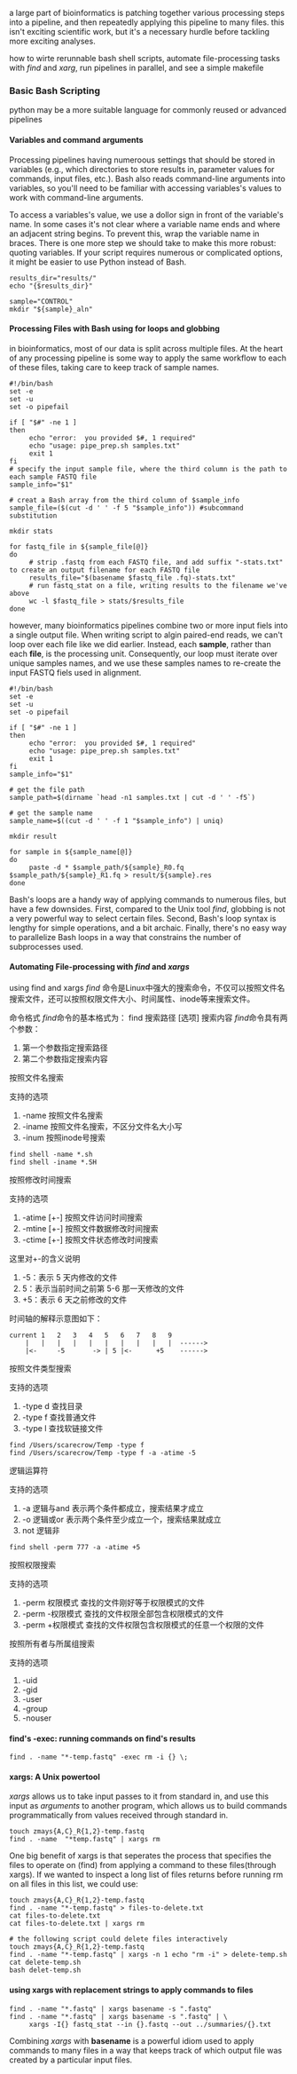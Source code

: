 a large part of bioinformatics is patching together various processing steps into a pipeline, and then repeatedly applying this pipeline to many files. this isn't exciting scientific work, but it's a necessary hurdle before tackling more exciting analyses.

how to wirte rerunnable bash shell scripts, automate file-processing tasks with *find* and *xarg*, run pipelines in parallel, and see a simple makefile

### Basic Bash Scripting
python may be a more suitable language for commonly reused or advanced pipelines

#### Variables and command arguments
Processing pipelines having numeroous settings that should be stored in variables (e.g., which directories to store results in, parameter values for commands, input files, etc.).  Bash also reads command-line arguments into variables, so you'll need to be familiar with accessing variables's values to work with command-line arguments.

To access a variables's value, we use a dollor sign in front of the variable's name. In some cases it's not clear where a variable name ends and where an adjacent string begins. To prevent this, wrap the variable name in braces. There is one more step we should take to make this more robust: quoting variables. If your script requires numerous or complicated options, it might be easier to use Python instead of Bash.
```
results_dir="results/"
echo "{$results_dir}"

sample="CONTROL"
mkdir "${sample}_aln"
```

#### Processing Files with Bash using for loops and globbing
in bioinformatics, most of our data is split across multiple files. At the heart of any processing pipeline is some way to apply the same workflow to each of these files, taking care to keep track of sample names.
```
#!/bin/bash
set -e
set -u
set -o pipefail

if [ "$#" -ne 1 ]
then
     echo "error:  you provided $#, 1 required"
     echo "usage: pipe_prep.sh samples.txt"
     exit 1
fi
# specify the input sample file, where the third column is the path to each sample FASTQ file
sample_info="$1"

# creat a Bash array from the third column of $sample_info
sample_file=($(cut -d ' ' -f 5 "$sample_info")) #subcommand substitution

mkdir stats

for fastq_file in ${sample_file[@]}
do
     # strip .fastq from each FASTQ file, and add suffix "-stats.txt" to create an output filename for each FASTQ file
     results_file="$(basename $fastq_file .fq)-stats.txt"
     # run fastq_stat on a file, writing results to the filename we've above
     wc -l $fastq_file > stats/$results_file
done
```
however, many bioinformatics pipelines combine two or more input fiels into a single output file. When writing script to algin paired-end reads, we can't loop over each file like we did earlier. Instead, each **sample**, rather than each **file**, is the processing unit. Consequently, our loop must iterate over unique samples names, and we use these samples names to re-create the input FASTQ fiels used in alignment.

```
#!/bin/bash
set -e
set -u
set -o pipefail

if [ "$#" -ne 1 ] 
then 
     echo "error:  you provided $#, 1 required"
     echo "usage: pipe_prep.sh samples.txt"
     exit 1
fi
sample_info="$1"

# get the file path
sample_path=$(dirname `head -n1 samples.txt | cut -d ' ' -f5`)

# get the sample name
sample_name=$((cut -d ' ' -f 1 "$sample_info") | uniq)

mkdir result

for sample in ${sample_name[@]}
do
     paste -d * $sample_path/${sample}_R0.fq $sample_path/${sample}_R1.fq > result/${sample}.res
done
```
Bash's loops are a handy way of applying commands to numerous files, but have a few downsides. First, compared to the Unix tool *find*, globbing is not a very powerful way to select certain files. Second, Bash's loop syntax is lengthy for simple operations, and a bit archaic. Finally, there's no easy way to parallelize Bash loops in a way that constrains the number of subprocesses used. 

#### Automating File-processing with *find* and *xargs*
using find and xargs
*find* 命令是Linux中强大的搜索命令，不仅可以按照文件名搜索文件，还可以按照权限文件大小、时间属性、inode等来搜索文件。

命令格式 
*find*命令的基本格式为： find 搜索路径 [选项] 搜索内容
*find*命令具有两个参数：
1. 第一个参数指定搜索路径
2. 第二个参数指定搜索内容

按照文件名搜索

支持的选项
1. -name 按照文件名搜索
2. -iname 按照文件名搜索，不区分文件名大小写
3. -inum 按照inode号搜索
```
find shell -name *.sh
find shell -iname *.SH
```

按照修改时间搜索

支持的选项
1. -atime [+-] 按照文件访问时间搜索
2. -mtine [+-] 按照文件数据修改时间搜索
3. -ctime [+-] 按照文件状态修改时间搜索

这里对+-的含义说明
1. -5：表示 5 天内修改的文件
2. 5：表示当前时间之前第 5-6 那一天修改的文件
3. +5：表示 6 天之前修改的文件

时间轴的解释示意图如下：
```
current 1   2   3   4   5   6   7   8   9
    |   |   |   |   |   |   |   |   |   |  ------>
    |<-     -5       -> | 5 |<-      +5    ------>
```

按照文件类型搜索

支持的选项
1. -type d 查找目录
2. -type f 查找普通文件
3. -type l 查找软链接文件

```
find /Users/scarecrow/Temp -type f
find /Users/scarecrow/Temp -type f -a -atime -5
```

逻辑运算符

支持的选项
1. -a 逻辑与and 表示两个条件都成立，搜索结果才成立
2. -o 逻辑或or 表示两个条件至少成立一个，搜索结果就成立
3. not 逻辑非
```
find shell -perm 777 -a -atime +5
```

按照权限搜索

支持的选项
1. -perm 权限模式 查找的文件刚好等于权限模式的文件
2. -perm -权限模式 查找的文件权限全部包含权限模式的文件
3. -perm +权限模式 查找的文件权限包含权限模式的任意一个权限的文件

按照所有者与所属组搜索

支持的选项
1. -uid
2. -gid
3. -user
4. -group
5. -nouser

#### find's -exec: running commands on find's results
```
find . -name "*-temp.fastq" -exec rm -i {} \;
```

#### xargs: A Unix powertool
*xargs* allows us to take input passes to it from standard in, and use this input as *arguments* to another program, which allows us to build commands programmatically from values received through standard in.
```
touch zmays{A,C}_R{1,2}-temp.fastq
find . -name  "*temp.fastq" | xargs rm
```

One big benefit of xargs is that seperates the process that specifies the files to operate on (find) from applying a command to these files(through xargs). If we wanted to inspect a long list of files returns before running rm on all files in this list, we could use:
```
touch zmays{A,C}_R{1,2}-temp.fastq
find . -name "*-temp.fastq" > files-to-delete.txt
cat files-to-delete.txt
cat files-to-delete.txt | xargs rm

# the following script could delete files interactively
touch zmays{A,C}_R{1,2}-temp.fastq
find . -name "*-temp.fastq" | xargs -n 1 echo "rm -i" > delete-temp.sh
cat delete-temp.sh
bash delet-temp.sh
```

#### using xargs with replacement strings to apply commands to files
```
find . -name "*.fastq" | xargs basename -s ".fastq"
find . -name "*.fastq" | xargs basename -s ".fastq" | \
     xargs -I{} fastq_stat --in {}.fastq --out ../summaries/{}.txt
```
Combining *xargs* with **basename** is a powerful idiom used to apply commands to many files in a way that keeps track of which output file was created by a particular input files.
